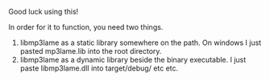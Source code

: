Good luck using this!
 
In order for it to function, you need two things.

1. libmp3lame as a static library somewhere on the path. On windows I just pasted mp3lame.lib into the root directory.
2. libmp3lame as a dynamic library beside the binary executable. I just paste libmp3lame.dll into target/debug/ etc etc.